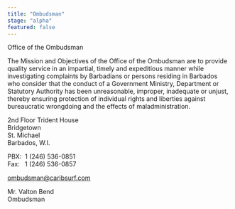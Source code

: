 ```yaml
---
title: "Ombudsman"
stage: "alpha"
featured: false
---
```


Office of the Ombudsman

The Mission and Objectives of the Office of the Ombudsman are to provide quality service in an impartial, timely and expeditious manner while investigating complaints by Barbadians or persons residing in Barbados who consider that the conduct of a Government Ministry, Department or Statutory Authority has been unreasonable, improper, inadequate or unjust, thereby ensuring protection of individual rights and liberties against bureaucratic wrongdoing and the effects of maladministration.

2nd Floor Trident House  
Bridgetown  
St. Michael  
Barbados, W.I.

PBX:  1 (246) 536-0851  
Fax:   1 (246) 536-0857 

ombudsman@caribsurf.com

Mr. Valton Bend  
Ombudsman